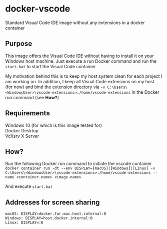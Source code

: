 # docker-vscode
Standard Visual Code IDE image without any extensions in a docker container

## Purpose
This image offers the Visual Code IDE without having to install it on your Windows host machine. Just execute a run Docker command and run the ```start.bat``` to start the Visual Code container.<br>

My motivation behind this is to keep my host system clean for each project I am working on. In addition, I keep all Visual Code extensions on my host (for now) and bind the extension directory via  ```-v C:\Users\<WindowsUser>\vscode-extensions>:/home/vscode-extensions``` in the Docker run command (see <b>How?</b>)

## Requirements
Windows 10 (for which is this image tested for)<br>
Docker Desktop <br> 
VcXsrv X Server <br>

## How?
Run the following Docker run command to initiate the vscode container<br>
```docker container run -dt --env DISPLAY=[macOS]|[Windows]|[Linux] -v C:\Users\<WindowsUser>\vscode-extensions>:/home/vscode-extensions --name <container-name> <image-name>```<br>

And execute ```start.bat```

## Addresses for screen sharing
```macOS: DISPLAY=docker.for.mac.host.internal:0```<br>
```Windows: DISPLAY=host.docker.internal:0```<br>
```Linux: DISPLAY=:0```
